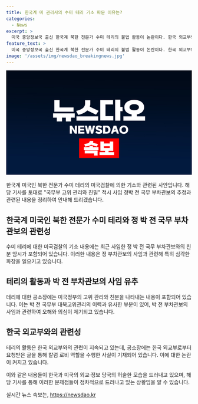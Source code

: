 ```yaml
---
title: 한국계 미 관리사의 수미 테리 기소 파문 이유는?
categories:
  - News
excerpt: >
  미국 중앙정보국 출신 한국계 북한 전문가 수미 테리의 불법 활동이 논란이다. 한국 외교부와의 친밀한 관계, 윤석열 대통령 관련 긍정적 기고문을 쓴 것으로 알려졌으며, 미 검찰의 기소를 받아 이를 확인 중이다. 한국 정부의 관여와 함께 박 전 국무부 대북고위관리와의 관련성이 의심을 불러일으키고 있다. 지난 16일 체포돼 보석금을 내고 석방된 테리에 대한 논란은 지속되고 있다. 
feature_text: >
  미국 중앙정보국 출신 한국계 북한 전문가 수미 테리의 불법 활동이 논란이다. 한국 외교부와의 친밀한 관계, 윤석열 대통령 관련 긍정적 기고문을 쓴 것으로 알려졌으며, 미 검찰의 기소를 받아 이를 확인 중이다. 한국 정부의 관여와 함께 박 전 국무부 대북고위관리와의 관련성이 의심을 불러일으키고 있다. 지난 16일 체포돼 보석금을 내고 석방된 테리에 대한 논란은 지속되고 있다. 
image: '/assets/img/newsdao_breakingnews.jpg'
---
```


<p><img src="/assets/img/newsdao_breakingnews.jpg" alt="bookingtag 속보" /></p>

<p>한국계 미국인 북한 전문가 수미 테리의 미국검찰에 의한 기소와 관련된 사안입니다. 해당 기사를 토대로 "국무부 고위 관리와 친밀" 적시 사임 정박 전 국무 부차관보의 추정과 관련된 내용을 정리하여 안내해 드리겠습니다.</p>

<h2 data-ke-size="size26">한국계 미국인 북한 전문가 수미 테리와 정 박 전 국무 부차관보의 관련성</h2>

<p>수미 테리에 대한 미국검찰의 기소 내용에는 최근 사임한 정 박 전 국무 부차관보와의 친분 암시가 포함되어 있습니다. 이러한 내용은 정 부차관보의 사임과 관련해 특히 심각한 파장을 일으키고 있습니다.</p>

<h2 data-ke-size="size26">테리의 활동과 박 전 부차관보의 사임 유추</h2>

<p>테리에 대한 공소장에는 미국정부의 고위 관리와 친분을 나타내는 내용이 포함되어 있습니다. 이는 박 전 국무부 대북고위관리의 이력과 유사한 부분이 있어, 박 전 부차관보의 사임과 관련하여 오해와 의심이 제기되고 있습니다.</p>

<h2 data-ke-size="size26">한국 외교부와의 관련성</h2>

<p>테리의 활동은 한국 외교부와의 관련이 지속되고 있는데, 공소장에는 한국 외교부로부터 요청받은 글을 통해 칼럼 로비 역할을 수행한 사실이 기재되어 있습니다. 이에 대한 논란이 커지고 있습니다.</p>

<p>이와 같은 내용들이 한국과 미국의 외교·정보 당국의 허술한 모습을 드러내고 있으며, 해당 기사를 통해 이러한 문제점들이 점차적으로 드러나고 있는 상황임을 알 수 있습니다.</p>
실시간 뉴스 속보는, <a href="https://newsdao.kr" rel="dofollow">https://newsdao.kr</a>



